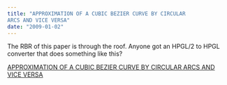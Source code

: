 ```yaml
---
title: "APPROXIMATION OF A CUBIC BEZIER CURVE BY CIRCULAR  
ARCS AND VICE VERSA"
date: "2009-01-02"
---
```


The RBR of this paper is through the roof. Anyone got an HPGL/2 to HPGL converter that does something like this?

  
[APPROXIMATION OF A CUBIC BEZIER CURVE BY CIRCULAR ARCS AND VICE VERSA](http://itc.ktu.lt/itc354/Riskus354.pdf)
